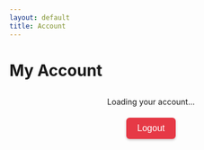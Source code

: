 ```yaml
---
layout: default
title: Account
---
```


# My Account

<div id="account-info" style="text-align:center; margin-top:30px;">
  <p>Loading your account...</p>
</div>

<div style="text-align:center; margin-top:20px;">
  <button id="logout-btn" style="
      background: #e63946;
      color: white;
      border: none;
      padding: 10px 20px;
      font-size: 16px;
      border-radius: 6px;
      cursor: pointer;
      box-shadow: 0 2px 4px rgba(0,0,0,0.2);
  ">
    Logout
  </button>
</div>

<script src="https://cdn.jsdelivr.net/npm/@supabase/supabase-js"></script>
<script>
const { createClient } = window.supabase;
const client = createClient(
  "https://lkhrfezubnpdzyduoglu.supabase.co",
  "eyJhbGciOiJIUzI1NiIsInR5cCI6IkpXVCJ9.eyJpc3MiOiJzdXBhYmFzZSIsInJlZiI6ImxraHJmZXp1Ym5wZHp5ZHVvZ2x1Iiwicm9sZSI6ImFub24iLCJpYXQiOjE3NTU3NzQ3NTYsImV4cCI6MjA3MTM1MDc1Nn0.CmXHYzLAP370bjXa9mjSa-O7uH4sx3ADl7djAvQSWOY"
);

// Check session on page load
client.auth.getSession().then(({ data: { session } }) => {
  const container = document.getElementById("account-info");

  if (!session) {
    container.innerHTML = "<p>You are not logged in. <a href='/pages/login/'>Login here</a></p>";
    document.getElementById("logout-btn").style.display = "none";
    return;
  }

  const user = session.user;

  // Extract Google metadata
  const name = user.user_metadata.full_name || "No name";
  const email = user.email;
  const avatar = user.user_metadata.avatar_url || "https://via.placeholder.com/100";

  container.innerHTML = `
    <img src="${avatar}" alt="Profile Picture" width="100" height="100" style="border-radius:50%; margin-bottom:10px;">
    <h2>${name}</h2>
    <p>${email}</p>
  `;
});

// Logout
document.getElementById("logout-btn").addEventListener("click", async () => {
  await client.auth.signOut();
  window.location.href = "/"; // redirect to homepage
});
</script>
